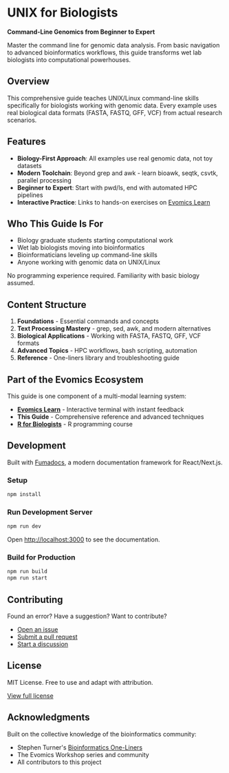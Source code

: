 # UNIX for Biologists

**Command-Line Genomics from Beginner to Expert**

Master the command line for genomic data analysis. From basic navigation to advanced bioinformatics workflows, this guide transforms wet lab biologists into computational powerhouses.

## Overview

This comprehensive guide teaches UNIX/Linux command-line skills specifically for biologists working with genomic data. Every example uses real biological data formats (FASTA, FASTQ, GFF, VCF) from actual research scenarios.

## Features

- **Biology-First Approach**: All examples use real genomic data, not toy datasets
- **Modern Toolchain**: Beyond grep and awk - learn bioawk, seqtk, csvtk, parallel processing
- **Beginner to Expert**: Start with pwd/ls, end with automated HPC pipelines
- **Interactive Practice**: Links to hands-on exercises on [Evomics Learn](https://learn.evomics.org)

## Who This Guide Is For

- Biology graduate students starting computational work
- Wet lab biologists moving into bioinformatics
- Bioinformaticians leveling up command-line skills
- Anyone working with genomic data on UNIX/Linux

No programming experience required. Familiarity with basic biology assumed.

## Content Structure

1. **Foundations** - Essential commands and concepts
2. **Text Processing Mastery** - grep, sed, awk, and modern alternatives
3. **Biological Applications** - Working with FASTA, FASTQ, GFF, VCF formats
4. **Advanced Topics** - HPC workflows, bash scripting, automation
5. **Reference** - One-liners library and troubleshooting guide

## Part of the Evomics Ecosystem

This guide is one component of a multi-modal learning system:

- **[Evomics Learn](https://learn.evomics.org)** - Interactive terminal with instant feedback
- **This Guide** - Comprehensive reference and advanced techniques
- **[R for Biologists](https://github.com/shandley/r-tidyverse-for-biologists)** - R programming course

## Development

Built with [Fumadocs](https://fumadocs.dev), a modern documentation framework for React/Next.js.

### Setup

```bash
npm install
```

### Run Development Server

```bash
npm run dev
```

Open [http://localhost:3000](http://localhost:3000) to see the documentation.

### Build for Production

```bash
npm run build
npm run start
```

## Contributing

Found an error? Have a suggestion? Want to contribute?

- [Open an issue](https://github.com/shandley/unix-for-biologists/issues)
- [Submit a pull request](https://github.com/shandley/unix-for-biologists/pulls)
- [Start a discussion](https://github.com/shandley/unix-for-biologists/discussions)

## License

MIT License. Free to use and adapt with attribution.

[View full license](LICENSE)

## Acknowledgments

Built on the collective knowledge of the bioinformatics community:

- Stephen Turner's [Bioinformatics One-Liners](https://github.com/stephenturner/oneliners)
- The Evomics Workshop series and community
- All contributors to this project
